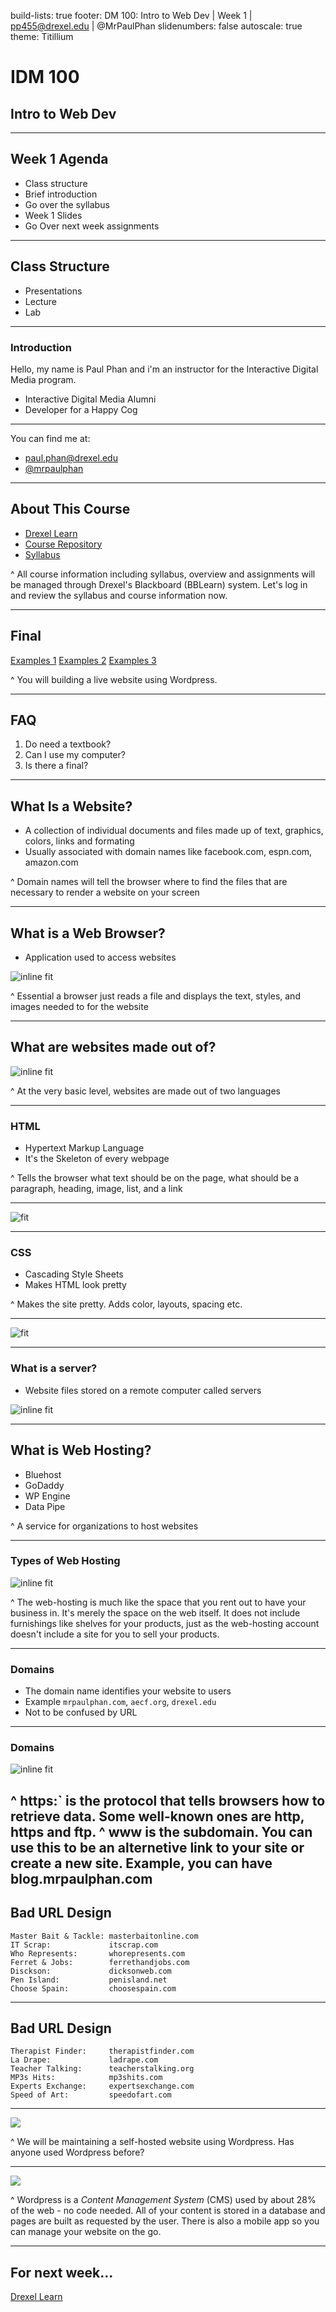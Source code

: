 build-lists: true
footer: DM 100: Intro to Web Dev | Week 1 | pp455@drexel.edu | @MrPaulPhan
slidenumbers: false
autoscale: true
theme: Titillium

# IDM 100
## Intro to Web Dev

---

## Week 1 Agenda
- Class structure
- Brief introduction
- Go over the syllabus
- Week 1 Slides
- Go Over next week assignments

---

## Class Structure
- Presentations
- Lecture
- Lab

---

### Introduction

Hello, my  name is Paul Phan and i'm an instructor for the Interactive Digital Media program.

- Interactive Digital Media Alumni
- Developer for a Happy Cog

---


You can find me at:

- paul.phan@drexel.edu
- [@mrpaulphan](https://mrpaulphan.com)

---

## About This Course

- [Drexel Learn](https://learn.dcollege.net/webapps/login/)
- [Course Repository](https://github.com/mrpaulphan/idm/100)
- [Syllabus](https://github.com/mrpaulphan/IDM100/blob/master/docs/syllabus.md)

^ All course information including syllabus, overview and assignments will be managed through Drexel's Blackboard (BBLearn) system. Let's log in and review the syllabus and course information now.

---
## Final
[Examples 1](https://preview.themeforest.net/item/shangrila-food-resturant-html-template/full_screen_preview/22418874?_ga=2.177765286.2032324058.1561499135-1690581425.1561498836)
[Examples 2](http://preview.themeforest.net/item/adios-portfolio-wordpress-theme-for-artists-agencies-freelancers-creatives/full_screen_preview/16982807?_ga=2.92415261.1061812255.1561498886-1690581425.1561498836)
[Examples 3](https://rstheme.com/products/wordpress/khelo/)

^ You will building a live website using Wordpress. 

---
## FAQ

1. Do need a textbook?
2. Can I use my computer?
3. Is there a final?

---
## What Is a Website?

- A collection of individual documents and files made up of text, graphics, colors, links and formating
- Usually associated with domain names like facebook.com, espn.com, amazon.com

^ Domain names will tell the browser where to find the files that are necessary to render a website on your screen

---

## What is a Web Browser?

- Application used to access websites 

![inline fit](https://cdn-images-1.medium.com/max/1600/1*b9Q1ffCZBKb4_fVlQfEtZQ.png)

^ Essential a browser just reads a file and displays the text, styles, and images needed to for the website

---

## What are websites made out of? 
![inline fit](https://digitalworkshopcenter.com/wp-content/uploads/2014/10/html.png)

^ At the very basic level, websites are made out of two languages

---

### HTML

- Hypertext Markup Language
- It's the Skeleton of every webpage


^ Tells the browser what text should be on the page, what should be a paragraph, heading, image, list, and a link

---
![fit](http://frostmoore.altervista.org/wp-content/uploads/2016/11/helloworld-no-css.png)



---

### CSS

- Cascading Style Sheets
- Makes HTML look pretty


^ Makes the site pretty. Adds color, layouts, spacing etc.

---

![fit](https://ariya.io/images/2013/06/decssify.png)

---

### What is a server?

- Website files stored on a remote computer called servers

![inline fit](http://cdn1.itpro.co.uk/sites/itpro/files/2017/02/bigstock-server-racks-in-server-room-da-150954236.jpg)


---
## What is Web Hosting?
  - Bluehost
  - GoDaddy
  - WP Engine
  - Data Pipe

^ A service for organizations to host websites

---

### Types of Web Hosting
![inline fit](http://hostingadvice.digitalbrandsinc.netdna-cdn.com/wp-content/uploads/2014/02/graphic-2.2.png)

^ The web-hosting is much like the space that you rent out to have your business in. It's merely the space on the web itself. It does not include furnishings like shelves for your products, just as the web-hosting account doesn't include a site for you to sell your products.

---
### Domains

- The domain name identifies your website to users
- Example `mrpaulphan.com`, `aecf.org`, `drexel.edu`
- Not to be confused by URL

---
### Domains
![inline fit](https://outspokenmedia.com/wp-content/uploads/2017/10/url-parts.png)

^ https:` is the protocol that tells browsers how to retrieve data. Some well-known ones are http, https and ftp.
^ www is the subdomain. You can use this to be an alternetive link to your site or create a new site. Example, you can have blog.mrpaulphan.com
---


## Bad URL Design

    Master Bait & Tackle: masterbaitonline.com
    IT Scrap:             itscrap.com
    Who Represents:       whorepresents.com
    Ferret & Jobs:        ferrethandjobs.com
    Disckson:             dicksonweb.com
    Pen Island:           penisland.net
    Choose Spain:         choosespain.com

---

## Bad URL Design

    Therapist Finder:     therapistfinder.com
    La Drape:             ladrape.com
    Teacher Talking:      teacherstalking.org
    MP3s Hits:            mp3shits.com
    Experts Exchange:     expertsexchange.com
    Speed of Art:         speedofart.com

---

![](https://s.w.org/images/backgrounds/wordpress-bg-medblue.png)

^ We will be maintaining a self-hosted website using Wordpress. Has anyone used Wordpress before?

---

![](https://en-blog.files.wordpress.com/2016/04/wordpress-future-dashboard.png)

^ Wordpress is a _Content Management System_ (CMS) used by about 28% of the web - no code needed. All of your content is stored in a database and pages are built as requested by the user. There is also a mobile app so you can manage your website on the go.

---

## For next week...

[Drexel Learn](https://learn.dcollege.net/webapps/assignment/uploadAssignment?content_id=_5338087_1&course_id=_182089_1&group_id=&mode=cpview)
